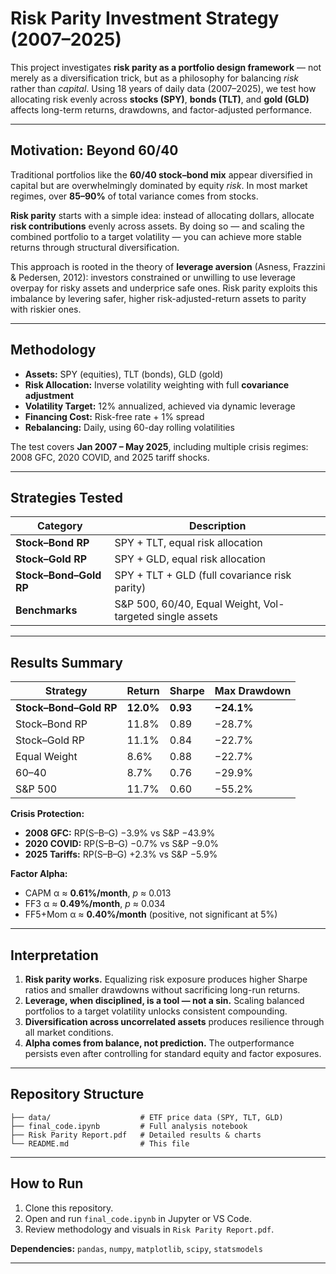# Risk Parity Investment Strategy (2007–2025)

This project investigates **risk parity as a portfolio design framework** — not merely as a diversification trick, but as a philosophy for balancing *risk* rather than *capital*. Using 18 years of daily data (2007–2025), we test how allocating risk evenly across **stocks (SPY)**, **bonds (TLT)**, and **gold (GLD)** affects long-term returns, drawdowns, and factor-adjusted performance.

---

## Motivation: Beyond 60/40

Traditional portfolios like the **60/40 stock–bond mix** appear diversified in capital but are overwhelmingly dominated by equity *risk*. In most market regimes, over **85–90%** of total variance comes from stocks.

**Risk parity** starts with a simple idea: instead of allocating dollars, allocate **risk contributions** evenly across assets. By doing so — and scaling the combined portfolio to a target volatility — you can achieve more stable returns through structural diversification.

This approach is rooted in the theory of **leverage aversion** (Asness, Frazzini & Pedersen, 2012): investors constrained or unwilling to use leverage overpay for risky assets and underprice safe ones. Risk parity exploits this imbalance by levering safer, higher risk-adjusted-return assets to parity with riskier ones.

---

## Methodology

* **Assets:** SPY (equities), TLT (bonds), GLD (gold)
* **Risk Allocation:** Inverse volatility weighting with full **covariance adjustment**
* **Volatility Target:** 12% annualized, achieved via dynamic leverage
* **Financing Cost:** Risk-free rate + 1% spread
* **Rebalancing:** Daily, using 60-day rolling volatilities

The test covers **Jan 2007 – May 2025**, including multiple crisis regimes: 2008 GFC, 2020 COVID, and 2025 tariff shocks.

---

## Strategies Tested

| Category               | Description                                              |
| ---------------------- | -------------------------------------------------------- |
| **Stock–Bond RP**      | SPY + TLT, equal risk allocation                         |
| **Stock–Gold RP**      | SPY + GLD, equal risk allocation                         |
| **Stock–Bond–Gold RP** | SPY + TLT + GLD (full covariance risk parity)            |
| **Benchmarks**         | S&P 500, 60/40, Equal Weight, Vol-targeted single assets |

---

## Results Summary

| Strategy               | Return    | Sharpe   | Max Drawdown |
| ---------------------- | --------- | -------- | ------------ |
| **Stock–Bond–Gold RP** | **12.0%** | **0.93** | **−24.1%**   |
| Stock–Bond RP          | 11.8%     | 0.89     | −28.7%       |
| Stock–Gold RP          | 11.1%     | 0.84     | −22.7%       |
| Equal Weight           | 8.6%      | 0.88     | −22.7%       |
| 60–40                  | 8.7%      | 0.76     | −29.9%       |
| S&P 500                | 11.7%     | 0.60     | −55.2%       |

**Crisis Protection:**

* **2008 GFC:** RP(S–B–G) −3.9% vs S&P −43.9%
* **2020 COVID:** RP(S–B–G) −0.7% vs S&P −9.0%
* **2025 Tariffs:** RP(S–B–G) +2.3% vs S&P −5.9%

**Factor Alpha:**

* CAPM α ≈ **0.61%/month**, *p* ≈ 0.013
* FF3 α ≈ **0.49%/month**, *p* ≈ 0.034
* FF5+Mom α ≈ **0.40%/month** (positive, not significant at 5%)

---

## Interpretation

1. **Risk parity works.** Equalizing risk exposure produces higher Sharpe ratios and smaller drawdowns without sacrificing long-run returns.
2. **Leverage, when disciplined, is a tool — not a sin.** Scaling balanced portfolios to a target volatility unlocks consistent compounding.
3. **Diversification across uncorrelated assets** produces resilience through all market conditions.
4. **Alpha comes from balance, not prediction.** The outperformance persists even after controlling for standard equity and factor exposures.

---

## Repository Structure

```
├── data/                    # ETF price data (SPY, TLT, GLD)
├── final_code.ipynb         # Full analysis notebook
├── Risk Parity Report.pdf   # Detailed results & charts
└── README.md                # This file
```

---

## How to Run

1. Clone this repository.
2. Open and run `final_code.ipynb` in Jupyter or VS Code.
3. Review methodology and visuals in `Risk Parity Report.pdf`.

**Dependencies:** `pandas`, `numpy`, `matplotlib`, `scipy`, `statsmodels`

---